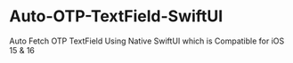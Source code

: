 # Auto-OTP-TextField-SwiftUI
Auto Fetch OTP TextField Using Native SwiftUI which is Compatible for iOS 15 &amp; 16 
